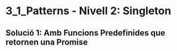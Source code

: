 # 3_1_Patterns - Nivell 2: Singleton

## Solució 1: Amb Funcions Predefinides que retornen una Promise



